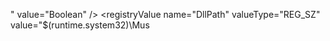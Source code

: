 " value="Boolean" />
      <securityDescriptor name="WRP_REGKEY_DEFAULT_SDDL" />
    </registryKey>
    <registryKey keyName="HKEY_LOCAL_MACHINE\SOFTWARE\Microsoft\SystemSettings\SettingId\SystemSettings_MusUpdate_ExpeditedSession\">
      <registryValue name="DllPath" valueType="REG_SZ" value="$(runtime.system32)\MusUpdateHandlers.dll" />
      <registryValue name="SyncType" valueType="REG_SZ" value="None" />
      <registryValue name="Type" valueType="REG_SZ" value="Action" />
      <securityDescriptor name="WRP_REGKEY_DEFAULT_SDDL" />
    </registryKey>
    <registryKey keyName="HKEY_LOCAL_MACHINE\SOFTWARE\Microsoft\SystemSettings\SettingId\SystemSettings_MusUpdate_DisableExpeditedSession\">
      <registryValue name="DllPath" valueType="REG_SZ" value="$(runtime.system32)\MusUpdateHandlers.dll" />
      <registryValue name="SyncType" valueType="REG_SZ" value="None" />
      <registryValue name="Type" valueType="REG_SZ" value="Action" />
      <securityDescriptor name="WRP_REGKEY_DEFAULT_SDDL" />
    </registryKey>
    <registryKey keyName="HKEY_LOCAL_MACHINE\SOFTWARE\Microsoft\SystemSettings\SettingId\SystemSettings_MusUpdate_WaaSOutOfDateStatus\">
      <registryValue name="DllPath" valueType="REG_SZ" value="$(runtime.system32)\MusUpdateHandlers.dll" />
      <registryValue name="SyncType" valueType="REG_SZ" value="None" />
      <registryValue name="Type" valueType="REG_SZ" value="DisplayString" />
      <securityDescriptor name="WRP_REGKEY_DEFAULT_SDDL" />
    </registryKey>
    <registryKey keyName="HKEY_LOCAL_MACHINE\SOFTWARE\Microsoft\SystemSettings\SettingId\SystemSettings_Flights_PauseUpdate\">
      <registryValue name="DllPath" valueType="REG_SZ" value="$(runtime.system32)\MusUpdateHandlers.dll" />
      <registryValue name="SyncType" valueType="REG_SZ" value="None" />
      <registryValue name="Type" valueType="REG_SZ" value="Boolean" />
      <securityDescriptor name="WRP_REGKEY_DEFAULT_SDDL" />
    </registryKey>
    <registryKey keyName="HKEY_LOCAL_MACHINE\SOFTWARE\Microsoft\SystemSettings\SettingId\SystemSettings_MusUpdate_IsCTAConsentAlwaysOn\">
      <registryValue name="DllPath" valueType="REG_SZ" value="$(runtime.system32)\MusUpdateHandlers.dll" />
      <registryValue name="SyncType" valueType="REG_SZ" value="None" />
      <registryValue name="Type" valueType="REG_SZ" value="Boolean" />
      <securityDescriptor name="WRP_REGKEY_DEFAULT_SDDL" />
    </registryKey>
    <registryKey keyName="HKEY_LOCAL_MACHINE\SOFTWARE\Microsoft\SystemSettings\SettingId\SystemSettings_MusUpdate_AllowAutoWindowsUpdateDownloadOverMeteredNetwork\">
      <registryValue name="DllPath" valueType="REG_SZ" value="$(runtime.system32)\Mus